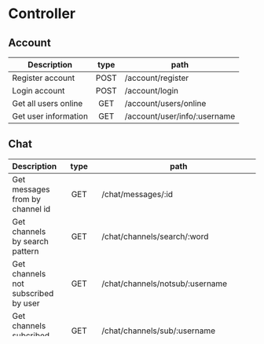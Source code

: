 # Controller

## Account

| Description          | type | path                         |
| -------------------- | :--: | ---------------------------- |
| Register account     | POST | /account/register            |
| Login account        | POST | /account/login               |
| Get all users online |  GET | /account/users/online        |
| Get user information |  GET | /account/user/info/:username |

## Chat

| Description                         |  type  | path                                    |
| ----------------------------------- | :----: | --------------------------------------- |
| Get messages from by channel id     |   GET  | /chat/messages/:id                      |
| Get channels by search pattern      |   GET  | /chat/channels/search/:word             |
| Get channels not subscribed by user |   GET  | /chat/channels/notsub/:username         |
| Get channels subcribed by user      |   GET  | /chat/channels/sub/:username            |
| Join a channel                      |   PUT  | /chat/channels/join/:username/:channel  |
| Leave a channel                     | DELETE | /chat/channels/leave/:username/:channel |
| Invite player to channel            |  POST  | /chat/channels/invite                   |

## Game

| Description                  | type | path                         |
| ---------------------------- | :--: | ---------------------------- |
| Join/Create lobby            | POST | /game/lobby/join             |
| Leave/Delete lobby           | POST | /game/lobby/leave            |
| invite a user in a lobby     | POST | /game/lobby/invite           |
| Get active lobbies by mode   |  GET | /game/lobby/active/:mode     |
| Get users in a lobby by name |  GET | /game/lobby/users/:lobbyName |
| Start game with lobby name   |  GET | /game/start/:lobbyName       |

## Creator

| Description                     | type | path                     |
| ------------------------------- | :--: | ------------------------ |
| Get game suggestion (assiste 2) |  GET | /creator/game/suggestion |
| Create new game                 | POST | /creator/game/new        |

# Socket

## Lobby

| Event       | Description                                                      | Object                                                                              |
| ----------- | ---------------------------------------------------------------- | ----------------------------------------------------------------------------------- |
| lobby-chat  | emit when sending messages in lobby                              |                                                                                     |
| lobby-notif | emit when sending notification about lobby update when is join   | {type: join, lobbyName: string, user: string}                                       |
| lobby-notif | emit when sending notification about lobby update when is leave  | {type: leave, lobbyName: string, user: string}                                      |
| lobby-notif | emit when sending notification about lobby update when is create | {type: create, lobbyName: string, users: string\[], private: boolean, size: number} |
| lobby-notif | emit when sending notification about lobby update when is delete | {type: delete, lobbyName: string}                                                   |

| Event          | Description                                            | Object                                                                                        |
| -------------- | ------------------------------------------------------ | --------------------------------------------------------------------------------------------- |
| login          | emit when logged in                                    |                                                                                               |
| logout         | emit when logging out                                  |                                                                                               |
| chat           | emit when sending chat messages                        |                                                                                               |
| channel-update | emit when a channel is created or deleted (depecrated) |                                                                                               |
| channel-new    | emit when a new channel is created                     |                                                                                               |
| game-start     | emit when game is started                              | N/A                                                                                           |
| draw           | emit when sending drawings to clients                  | {startPosX: number,startPosY :number,endPosX:number,endPosY:number,color:number,width:number} |
| game-chat      | emit when sending to game chat                         | {username: string, content: string, isServer:  boolean}                                       |
| drawer-update  | emit when changing roles of players in arena           | username: string                                                                              |
| game-over      | emit when it's end of the game                         | [{username: string, points: number}, {...}, ...]                                              |
